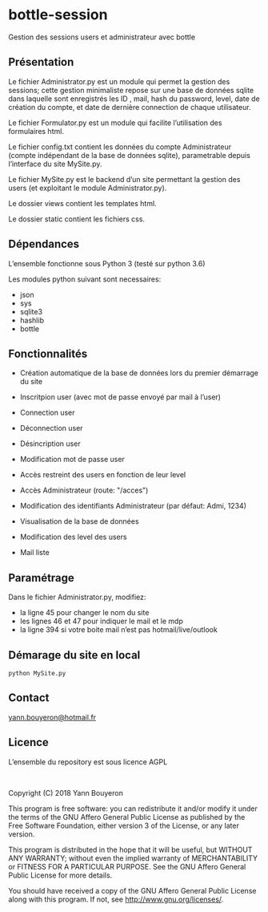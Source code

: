 # bottle-session

Gestion des sessions users et administrateur avec bottle

## Présentation

Le fichier Administrator.py est un module qui permet la gestion des sessions; cette gestion minimaliste repose sur une base de données sqlite dans laquelle sont enregistrés les ID , mail, hash du password, level, date de création du compte, et date de dernière connection de chaque utilisateur.

Le fichier Formulator.py est un module qui facilite l’utilisation des formulaires html.

Le fichier config.txt contient les données du compte Administrateur (compte indépendant de la base de données sqlite), parametrable depuis l’interface du site MySite.py.

Le fichier MySite.py est le backend d’un site permettant la gestion des users (et exploitant le module Administrator.py).

Le dossier views contient les templates html.

Le dossier static contient les fichiers css.

## Dépendances

L’ensemble fonctionne sous Python 3 (testé sur python 3.6)

Les modules python suivant sont necessaires:

- json
- sys
- sqlite3
- hashlib
- bottle

## Fonctionnalités

- Création automatique de la base de données lors du premier démarrage du site
- Inscritpion user (avec mot de passe envoyé par mail à l’user)
- Connection user
- Déconnection user
- Désincription user
- Modification mot de passe user
- Accès restreint des users en fonction de leur level
 
- Accès Administrateur (route: "/acces")
- Modification des identifiants Administrateur (par défaut: Admi, 1234)
- Visualisation de la base de données
- Modification des level des users
- Mail liste

## Paramétrage

Dans le fichier Administrator.py, modifiez:

- la ligne 45 pour changer le nom du site
- les lignes 46 et 47 pour indiquer le mail et le mdp 
- la ligne 394 si votre boite mail n’est pas hotmail/live/outlook

## Démarage du site en local

	python MySite.py

## Contact

yann.bouyeron@hotmail.fr
 

## Licence

L’ensemble du repository est sous licence AGPL

</br>

Copyright (C) 2018  Yann Bouyeron

This program is free software: you can redistribute it and/or modify it under the terms of the GNU Affero General Public License as published by the Free Software Foundation, either version 3 of the License, or any later version.

This program is distributed in the hope that it will be useful, but WITHOUT ANY WARRANTY; without even the implied warranty of MERCHANTABILITY or FITNESS FOR A PARTICULAR PURPOSE.  See the GNU Affero General Public License for more details.

 You should have received a copy of the GNU Affero General Public License along with this program.  If not, see <http://www.gnu.org/licenses/>.     
 
 
 
 
 
 
 
